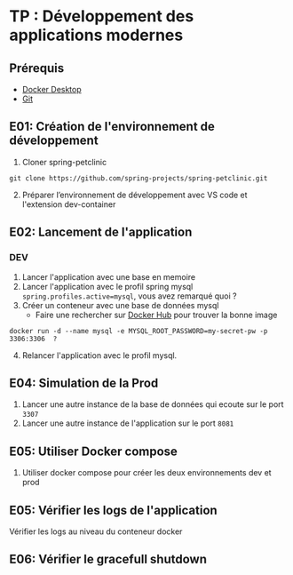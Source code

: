 # TP : Développement des applications modernes
## Prérequis
- [Docker Desktop](https://www.docker.com/products/docker-desktop/)
- [Git](https://git-scm.com/downloads)
## E01: Création de l'environnement de développement
1. Cloner spring-petclinic
```shell
git clone https://github.com/spring-projects/spring-petclinic.git
```
2. Préparer l’environnement de développement avec VS code et  l'extension dev-container
## E02: Lancement de l'application 
### DEV
1. Lancer l'application avec une base en memoire
2. Lancer l'application avec le profil spring mysql `spring.profiles.active=mysql`, vous avez remarqué quoi ? 
3. Créer un conteneur avec une base de données mysql 
   - Faire une rechercher sur [Docker Hub](https://hub.docker.com/search?q=mysql) pour trouver la bonne image
```shell
docker run -d --name mysql -e MYSQL_ROOT_PASSWORD=my-secret-pw -p 3306:3306  ?
```
4. Relancer l'application avec le profil mysql.

## E04: Simulation de la Prod
1. Lancer une autre instance de la base de données qui ecoute sur le port `3307`
2. Lancer une autre instance de l'application sur le port `8081`


## E05: Utiliser Docker compose
1. Utiliser docker compose pour créer les deux environnements dev et prod

## E05: Vérifier les logs de l'application
Vérifier les logs au niveau du conteneur docker


## E06: Vérifier le gracefull shutdown
